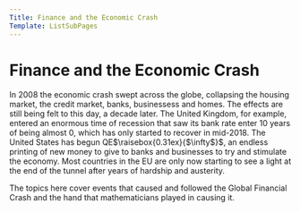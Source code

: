 ```yaml
---
Title: Finance and the Economic Crash
Template: ListSubPages
---
```


# Finance and the Economic Crash

In 2008 the economic crash swept across the globe, collapsing the housing market, the credit market, banks, businessess and homes. The effects are still being felt to this day, a decade later. The United Kingdom, for example, entered an enormous time of recession that saw its bank rate enter 10 years of being almost 0, which has only started to recover in mid-2018. The United States has begun QE$\raisebox{0.31ex}{$\infty$}$, an endless printing of new money to give to banks and businesses to try and stimulate the economy. Most countries in the EU are only now starting to see a light at the end of the tunnel after years of hardship and austerity.

The topics here cover events that caused and followed the Global Financial Crash and the hand that mathematicians played in causing it.
